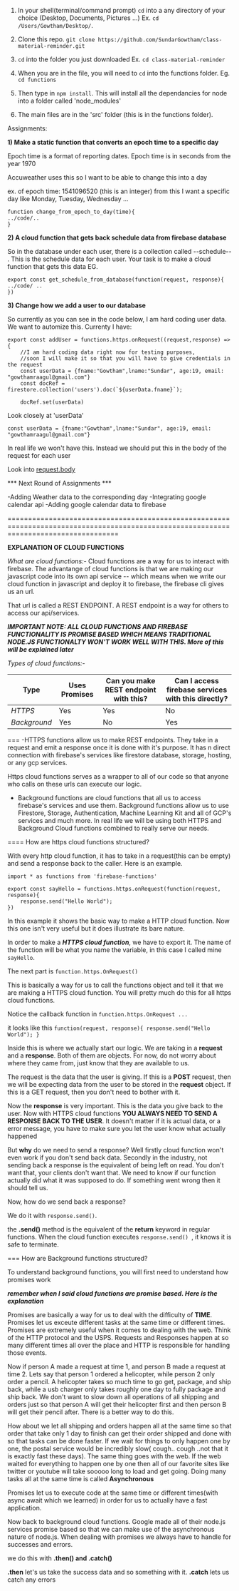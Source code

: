1) In your shell(terminal/command prompt) `cd` into a any directory of your choice (Desktop, Documents, Pictures ...)
Ex. ` cd /Users/Gowtham/Desktop/ `. 

2) Clone this repo. 
`git clone https://github.com/SundarGowtham/class-material-reminder.git`

2) `cd` into the folder you just downloaded
Ex. ` cd class-material-reminder `

3) When you are in the file, you will need to `cd` into the functions folder. 
Eg. `cd functions`

4) Then type in `npm install`. This will install all the dependancies for node into a folder called 'node_modules'

5) The main files are in the 'src' folder (this is in the functions folder). 


Assignments: 

**1) Make a static function that converts an epoch time to a specific day**

Epoch time is a format of reporting dates. Epoch time is in seconds from the year 1970

Accuweather uses this so I want to be able to change this into a day

ex. of epoch time: 1541096520 (this is an integer)
from this I want a specific day like Monday, Tuesday, Wednesday ...

```
function change_from_epoch_to_day(time){
../code/..
}
```

**2) A cloud function that gets back schedule data from firebase database**

So in the database under each user, there is a collection called --schedule-- . This is the schedule data for each user. 
Your task is to make a cloud function that gets this data
EG.
```
export const get_schedule_from_database(function(request, response){
../code/ ..
})
```

**3) Change how we add a user to our database**

So currently as you can see in the code below, I am hard coding user data. We want to automize this. 
Currenty I have: 

```
export const addUser = functions.https.onRequest((request,response) =>{
    //I am hard coding data right now for testing purposes, 
    //soon I will make it so that you will have to give credentials in the request
    const userData = {fname:"Gowtham",lname:"Sundar", age:19, email: "gowthamraagul@gmail.com"}
    const docRef = firestore.collection('users').doc(`${userData.fname}`);

    docRef.set(userData)

```

Look closely at 'userData'

```
const userData = {fname:"Gowtham",lname:"Sundar", age:19, email: "gowthamraagul@gmail.com"}
```
In real life we won't have this. Instead we should put this in the body of the request for each user

Look into [request.body](https://cloud.google.com/functions/docs/writing/http) 


*** Next Round of Assignments ***

-Adding Weather data to the corresponding day
-Integrating google calendar api
-Adding google calendar data to firebase


=======================================================================================================================================

**EXPLANATION OF CLOUD FUNCTIONS**

*What are cloud functions:-*
Cloud functions are a way for us to interact with firebase. The advantange of cloud functions is that we are making our javascript code into its own api service -- which means when we write our cloud function in javascript and deploy it to firebase, the firebase cli gives us an url. 

That url is called a REST ENDPOINT. A REST endpoint is a way for others to access our api/services.

***IMPORTANT NOTE:  ALL CLOUD FUNCTIONS AND FIREBASE FUNCTIONALITY IS PROMISE BASED WHICH MEANS TRADITIONAL NODE.JS FUNCTIONALTY WON'T WORK WELL WITH THIS. More of this will be explained later***

*Types of cloud functions:-*

**Type** | **Uses Promises** | **Can you make REST endpoint with this?** | **Can I access firebase services with this directly?**
--- | --- | --- | ---
*HTTPS* | Yes | Yes | No
*Background* | Yes | No | Yes

===
-HTTPS functions allow us to make REST endpoints. They take in a request and emit a response once it is done with it's purpose. It has n direct connection with firebase's services like firestore database, storage, hosting, or any gcp services. 

Https cloud functions serves as a wrapper to all of our code so that anyone who calls on these urls can execute our logic.

- Background functions are cloud functions that all us to access firebase's services and use them. Background functions allow us to use Firestore, Storage, Authentication, Machine Learning Kit and all of GCP's services and much more. In real life we will be using both HTTPS and Background Cloud functions combined to really serve our needs. 

====
How are https cloud functions structured?

With every http cloud function, it has to take in a request(this can be empty) and send a response back to the caller. Here is an example. 
```
import * as functions from 'firebase-functions'

export const sayHello = functions.https.onRequest(function(request, response){
    response.send("Hello World");
})
```

In this example it shows the basic way to make a HTTP cloud function. Now this one isn't very useful but it does illustrate its bare nature. 

In order to make a ***HTTPS cloud function***, we have to export it. The name of the function will be what you name the variable, in this case I called mine ``` sayHello ```.

The next part is ```function.https.OnRequest()```

This is basically a way for us to call the functions object and tell it that we are making a HTTPS cloud function. You will pretty much do this for all https cloud functions.

Notice the callback function in ```function.https.OnRequest ...```

it looks like this ```function(request, response){
    response.send("Hello World");
}  ```

Inside this is where we actually start our logic. We are taking in a **request** and a **response**. Both of them are objects. For now, do not worry about where they came from, just know that they are available to us. 

The request is the data that the user is giving. If this is a **POST** request, then we will be expecting data from the user to be stored in the **request** object. If this is a GET request, then you don't need to bother with it.

Now the **response** is very important. This is the data you give back to the user. Now with HTTPS cloud functions **YOU ALWAYS NEED TO SEND A RESPONSE BACK TO THE USER**. It doesn't matter if it is actual data, or a error message, you have to make sure you let the user know what actually happened

But **why** do we need to send a response? Well firstly cloud function won't even work if you don't send back data. Secondly in the industry, not sending back a response is the equivalent of being left on read. You don't want that, your clients don't want that. We need to know if our function actually did what it was supposed to do. If something went wrong then it should tell us.

Now, how do we send back a response?

We do it with ```response.send()```.

the **.send()** method is the equivalent of the **return** keyword in regular functions. When the cloud function executes
```response.send() ```, it knows it is safe to terminate. 

===
How are Background functions structured? 

To understand background functions, you will first need to understand how promises work

***remember when I said cloud functions are promise based. Here is the explanation***

Promises are basically a way for us to deal with the difficulty of **TIME**. Promises let us exceute different tasks at the same time or different times. Promises are extremely useful when it comes to dealing with the web. Think of the HTTP protocol and the USPS. Requests and Responses happen at so many different times all over the place and HTTP is responsible for handling those events.

Now if person A made a request at time 1, and person B made a request at time 2. Lets say that person 1 ordered a helicopter,
while person 2 only order a pencil. A helicopter takes so much time to go get, package, and ship back, while a usb charger only
takes roughly one day to fully package and ship back. We don't want to slow down all operations of all shipping and orders 
just so that person A will get their helicopter first and then person B will get their pencil after. There is a better way to do this. 

How about we let all shipping and orders happen all at the same time so that order that take only 1 day to finish can get their order 
shipped and done with so that tasks can be done faster. If we wait for things to only happen one by one, the postal service would be 
incredibly slow( cough.. cough ..not that it is exactly fast these days). The same thing goes with the web. If the web waited for 
everything to happen one by one then all of our favorite sites like twitter or youtube will take sooooo long to load and get going. 
Doing many tasks all at the same time is called **Asynchronous**

Promises let us to execute code at the same time or different times(with async await which we learned) in order for us to actually have a fast application. 

Now back to background cloud functions. Google made all of their node.js services promise based so that we can make use of the asynchronous nature of node.js. When dealing with promises we always have to handle for successes and errors. 

we do this with **.then() and .catch()**

**.then** let's us take the success data and so something with it. **.catch** lets us catch any errors


